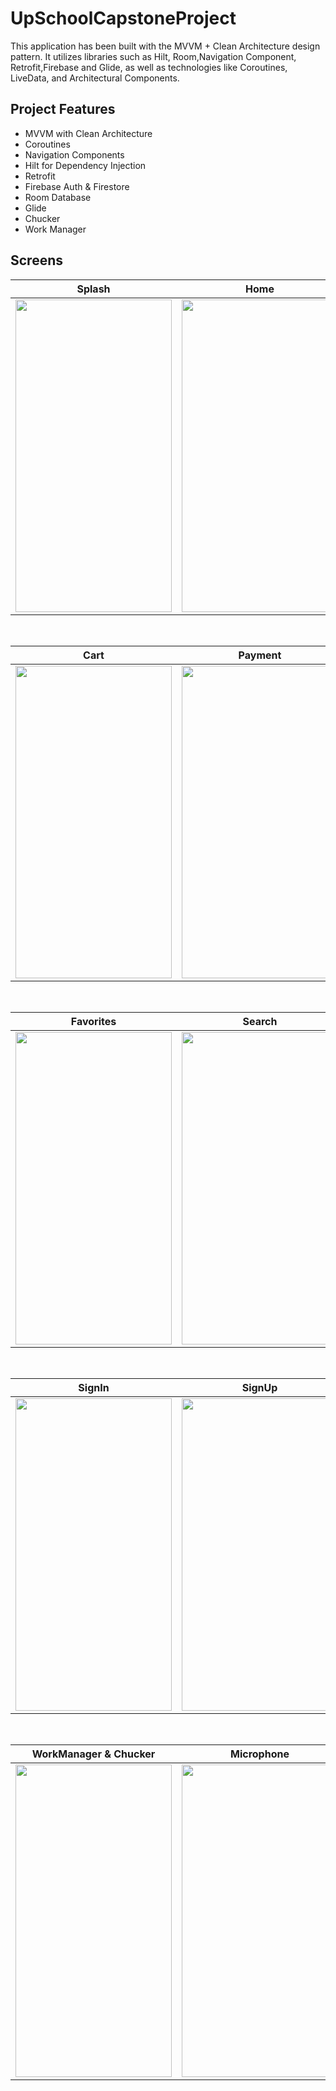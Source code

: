 # UpSchoolCapstoneProject
This application has been built with the MVVM + Clean Architecture design pattern. It utilizes libraries such as Hilt, Room,Navigation Component, Retrofit,Firebase and Glide, as well as technologies like Coroutines,  LiveData, and Architectural Components.

## Project Features
 - MVVM with Clean Architecture
 - Coroutines
 - Navigation Components
 - Hilt for Dependency Injection
 - Retrofit
 - Firebase Auth & Firestore
 - Room Database
 - Glide
 - Chucker
 - Work Manager

## Screens

| Splash | Home | Detail |
| ------ | ---- | ------ |
|<img src="https://github.com/dilarakiraz/UpSchoolCapstoneProject/blob/c163bceb7ff2bc027f9bb766715c66cebc548c95/upschool/Screenshot_20231109_164210_UpSchoolCapstoneProject.jpg" width="250" height="500"/>|<img src="https://github.com/dilarakiraz/UpSchoolCapstoneProject/blob/c163bceb7ff2bc027f9bb766715c66cebc548c95/upschool/Screenshot_20231109_164223_UpSchoolCapstoneProject.jpg" width="250" height="500"/>|<img src="https://github.com/dilarakiraz/UpSchoolCapstoneProject/blob/c163bceb7ff2bc027f9bb766715c66cebc548c95/upschool/Screenshot_20231109_164228_UpSchoolCapstoneProject.jpg" width="250" height="500"/>|

</br>

| Cart | Payment | Success |
| --- | ------- | ------- |
|<img src="https://github.com/dilarakiraz/UpSchoolCapstoneProject/blob/c163bceb7ff2bc027f9bb766715c66cebc548c95/upschool/Screenshot_20231109_164337_UpSchoolCapstoneProject.jpg" width="250" height="500"/>|<img src="https://github.com/dilarakiraz/UpSchoolCapstoneProject/blob/c163bceb7ff2bc027f9bb766715c66cebc548c95/upschool/Screenshot_20231109_164400_UpSchoolCapstoneProject.jpg" width="250" height="500"/>|<img src="https://github.com/dilarakiraz/UpSchoolCapstoneProject/blob/c163bceb7ff2bc027f9bb766715c66cebc548c95/upschool/Screenshot_20231109_164405_UpSchoolCapstoneProject.jpg" width="250" height="500"/>|

</br>

| Favorites | Search | Profile |
| --------- | ------ | ------- |
|<img src="https://github.com/dilarakiraz/UpSchoolCapstoneProject/blob/c163bceb7ff2bc027f9bb766715c66cebc548c95/upschool/Screenshot_20231109_164255_UpSchoolCapstoneProject.jpg" width="250" height="500"/>|<img src="https://github.com/dilarakiraz/UpSchoolCapstoneProject/blob/c163bceb7ff2bc027f9bb766715c66cebc548c95/upschool/Screenshot_20231109_164400_UpSchoolCapstoneProject.jpg" width="250" height="500"/>|<img src="https://github.com/dilarakiraz/UpSchoolCapstoneProject/blob/c163bceb7ff2bc027f9bb766715c66cebc548c95/upschool/Screenshot_20231109_164414_UpSchoolCapstoneProject.jpg" width="250" height="500"/>|

</br>

| SignIn | SignUp | Forgot Password |
| --- | ------- | ------- |
|<img src="https://github.com/dilarakiraz/UpSchoolCapstoneProject/blob/c163bceb7ff2bc027f9bb766715c66cebc548c95/upschool/Screenshot_20231109_164516_UpSchoolCapstoneProject.jpg" width="250" height="500"/>|<img src="https://github.com/dilarakiraz/UpSchoolCapstoneProject/blob/c163bceb7ff2bc027f9bb766715c66cebc548c95/upschool/Screenshot_20231109_164728_UpSchoolCapstoneProject.jpg" width="250" height="500"/>|<img src="https://github.com/dilarakiraz/UpSchoolCapstoneProject/blob/c163bceb7ff2bc027f9bb766715c66cebc548c95/upschool/Screenshot_20231109_164533_UpSchoolCapstoneProject.jpg" width="250" height="500"/>|

</br>

| WorkManager & Chucker | Microphone | Password Changed |
| --- | ------- | ------- |
|<img src="https://github.com/dilarakiraz/UpSchoolCapstoneProject/blob/c163bceb7ff2bc027f9bb766715c66cebc548c95/upschool/Screenshot_20231109_164156_One%20UI%20Home.jpg" width="250" height="500"/>|<img src="https://github.com/dilarakiraz/UpSchoolCapstoneProject/blob/c163bceb7ff2bc027f9bb766715c66cebc548c95/upschool/Screenshot_20231109_164322_Speech%20Recognition%20and%20Synthesis%20from%20Google.jpg" width="250" height="500"/>|<img src="https://github.com/dilarakiraz/UpSchoolCapstoneProject/blob/c163bceb7ff2bc027f9bb766715c66cebc548c95/upschool/Screenshot_20231109_164605_Chrome.jpg" width="250" height="500"/>|
